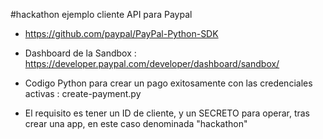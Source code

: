 #hackathon ejemplo cliente API para Paypal

- https://github.com/paypal/PayPal-Python-SDK

- Dashboard de la Sandbox : https://developer.paypal.com/developer/dashboard/sandbox/

- Codigo Python para crear un pago exitosamente con las credenciales activas : create-payment.py

- El requisito es tener un ID de cliente, y un SECRETO para operar, tras crear una app, en este caso denominada "hackathon"

